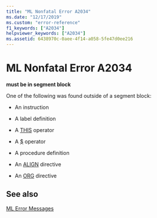 ```yaml
---
title: "ML Nonfatal Error A2034"
ms.date: "12/17/2019"
ms.custom: "error-reference"
f1_keywords: ["A2034"]
helpviewer_keywords: ["A2034"]
ms.assetid: 6438970c-0aee-4f14-a058-5fe47d0ee216
---
```

# ML Nonfatal Error A2034

**must be in segment block**

One of the following was found outside of a segment block:

- An instruction

- A label definition

- A [THIS](../../assembler/masm/operator-this.md) operator

- A [$](../../assembler/masm/dollar.md) operator

- A procedure definition

- An [ALIGN](../../assembler/masm/align-masm.md) directive

- An [ORG](../../assembler/masm/org.md) directive

## See also

[ML Error Messages](../../assembler/masm/ml-error-messages.md)<br/>